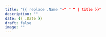 ```yaml
---
title: "{{ replace .Name "-" " " | title }}"
description: ""
date: {{ .Date }}
draft: false
image: ""
---
```


